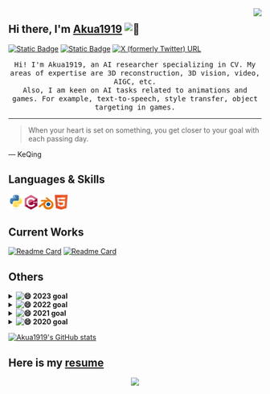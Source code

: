 <img align="right" src="https://visitor-badge.laobi.icu/badge?page_id=Akua1919.Akua1919">

## Hi there, I'm [Akua1919](https://github.com/Akua1919) <picture><source srcset="https://fonts.gstatic.com/s/e/notoemoji/latest/1f92a/512.webp" type="image/webp"><img src="https://fonts.gstatic.com/s/e/notoemoji/latest/1f92a/512.gif" alt="🤪" width="30" height="30"></picture>

[![Static Badge](https://img.shields.io/badge/_-E--mail-brightgreen?logo=gmail)](mailto:956974516@qq.com)
[![Static Badge](https://img.shields.io/badge/_-Phone-black?logo=Apple "18018591626")](tel:18018591626)
[![X (formerly Twitter) URL](https://img.shields.io/twitter/url?url=https%3A%2F%2Fx.com%2Fxisn63863951)](https://x.com/xisn63863951)

<p align="center">
    <samp>
    Hi! I'm Akua1919, an AI researcher specializing in CV. My areas of expertise are 3D reconstruction, 3D vision, video, AIGC, etc.
    <br>
    Also, I am keen on AI tasks related to animations and games. For example, text-to-speech, style transfer, object targeting in games.
    </samp>
</p>

---
> When your heart is set on something, you get closer to your goal with each passing day.

— KeQing

## Languages & Skills
<img src = 'https://github.com/Akua1919/Akua1919/blob/main/images/python.svg' width='30'><img src = 'https://github.com/Akua1919/Akua1919/blob/main/images/cpp.svg' width='30'><img src = 'https://github.com/Akua1919/Akua1919/blob/main/images/blender.svg' width='30'><img src = 'https://github.com/Akua1919/Akua1919/blob/main/images/html.svg' width='30'>

## Current Works
[![Readme Card](https://github-readme-stats.vercel.app/api/pin/?username=Akua1919&repo=Akua1919&theme=ambient_gradient)](https://github.com/Akua1919/Akua1919)
[![Readme Card](https://github-readme-stats.vercel.app/api/pin/?username=Akua1919&repo=Akua1919.github.io&theme=ambient_gradient)](https://github.com/Akua1919/Akua1919.github.io)

## Others
<details>
  <summary><b>
      <picture>
          <source srcset="https://fonts.gstatic.com/s/e/notoemoji/latest/1f604/512.webp" type="image/webp">
          <img src="https://fonts.gstatic.com/s/e/notoemoji/latest/1f604/512.gif" alt="😄" width="32" height="32">
      </picture>
      2023 goal
  </b></summary>
</details>

<details>
  <summary><b>
      <picture>
          <source srcset="https://fonts.gstatic.com/s/e/notoemoji/latest/1f604/512.webp" type="image/webp">
          <img src="https://fonts.gstatic.com/s/e/notoemoji/latest/1f604/512.gif" alt="😄" width="32" height="32">
      </picture>
      2022 goal
  </b></summary>
</details>

<details>
  <summary><b>
      <picture>
          <source srcset="https://fonts.gstatic.com/s/e/notoemoji/latest/1f604/512.webp" type="image/webp">
          <img src="https://fonts.gstatic.com/s/e/notoemoji/latest/1f604/512.gif" alt="😄" width="32" height="32">
      </picture>
      2021 goal</b></summary>
</details>

<details>
  <summary><b>
      <picture>
          <source srcset="https://fonts.gstatic.com/s/e/notoemoji/latest/1f604/512.webp" type="image/webp">
          <img src="https://fonts.gstatic.com/s/e/notoemoji/latest/1f604/512.gif" alt="😄" width="32" height="32">
      </picture>
      2020 goal</b></summary>
</details>

[![Akua1919's GitHub stats](https://github-readme-stats.vercel.app/api?username=Akua1919&show_icons=true&rank_icon=github&theme=ambient_gradient)](https://github.com/Akua1919)

## Here is my [resume](https://Akua1919.github.io)
<p align="center">
  <samp>
    <img src="https://user-images.githubusercontent.com/5679180/79618120-0daffb80-80be-11ea-819e-d2b0fa904d07.gif" width="28px">
  </samp>
</p>


<!--
**Akua1919/Akua1919** is a ✨ _special_ ✨ repository because its `README.md` (this file) appears on your GitHub profile.

Here are some ideas to get you started:

- 🔭 I’m currently working on ...
- 🌱 I’m currently learning ...
- 👯 I’m looking to collaborate on ...
- 🤔 I’m looking for help with ...
- 💬 Ask me about ...
- 📫 How to reach me: ...
- 😄 Pronouns: ...
- ⚡ Fun fact: ...
-->
